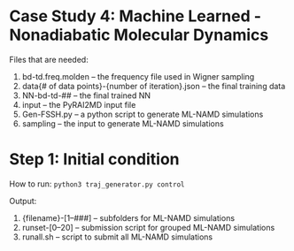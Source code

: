 # Case Study 4: Machine Learned - Nonadiabatic Molecular Dynamics
Files that are needed:
1. bd-td.freq.molden – the frequency file used in Wigner sampling
2. data{# of data points}-{number of iteration}.json – the final training data
3. NN-bd-td-## – the final trained NN
4. input – the PyRAI2MD input file
5. Gen-FSSH.py – a python script to generate ML-NAMD simulations
6. sampling – the input to generate ML-NAMD simulations

# Step 1: Initial condition 
How to run:
``python3 traj_generator.py control``

Output: 
1. {filename}-[1–###] – subfolders for ML-NAMD simulations
2. runset-[0–20] – submission script for grouped ML-NAMD simulations
3. runall.sh – script to submit all ML-NAMD simulations
